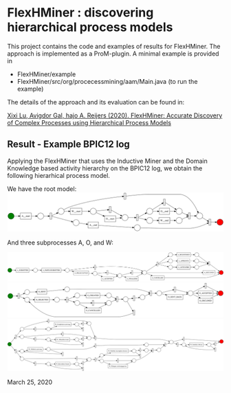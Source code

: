 # FlexHMiner : discovering hierarchical process models

This project contains the code and examples of results for FlexHMiner. The approach is implemented as a ProM-plugin. A minimal example is provided in 
- FlexHMiner/example
- FlexHMiner/src/org/procecessmining/aam/Main.java (to run the example)


The details of the approach and its evaluation can be found in: 

[Xixi Lu, Avigdor Gal, hajo A. Reijers (2020). FlexHMiner: Accurate Discovery of Complex Processes
using Hierarchical Process Models]()



## Result - Example BPIC12 log

Applying the FlexHMiner that uses the Inductive Miner and the Domain Knowledge based activity hierarchy on the BPIC12 log, we obtain the following hierarhical process model.

We have the root model: 
![Root Model \label{mylabel}](./FlexHMiner/example/root_IMf_M.svg)

And three subprocesses A, O, and W:

![Root Model \label{mylabel}](./FlexHMiner/example/A_IMf_M.svg)
![Root Model \label{mylabel}](./FlexHMiner/example/O_IMf_M.svg)
![Root Model \label{mylabel}](./FlexHMiner/example/W_IMf_M.svg)


March 25, 2020
